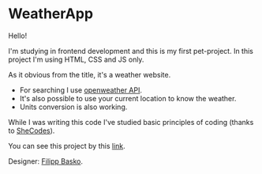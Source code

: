 # WeatherApp

Hello!

I'm studying in frontend development and this is my first pet-project.
In this project I'm using HTML, CSS and JS only.

As it obvious from the title, it's a weather website.

- For searching I use [openweather API](https://openweathermap.org/).
- It's also possible to use your current location to know the weather.
- Units conversion is also working.

While I was writing this code I've studied basic principles of coding (thanks to [SheCodes](https://www.shecodes.io/)).

You can see this project by this [link](https://sweet-brioche-9f330f.netlify.app/).

Designer: [Filipp Basko](https://www.linkedin.com/in/filipp-basko-379175236/).
